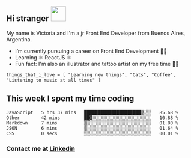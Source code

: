 ## Hi stranger  <img src="https://image.flaticon.com/icons/svg/620/620768.svg" width="40px">

My name is Victoria and I'm a jr Front End Developer from Buenos Aires, Argentina.

- I’m currently pursuing a career on Front End Development 👩‍💻
- Learning ⚛️ ReactJS ⚛️
- Fun fact: I'm also an illustrator and tattoo artist on my free time 💉🐍

``things_that_i_love = [
"Learning new things",
"Cats",
"Coffee",
"Listening to music at all times"
]``


## This week I spent my time coding

<!--START_SECTION:waka-->

```text
JavaScript   5 hrs 37 mins   █████████████████████▒░░░   85.68 %
Other        42 mins         ██▓░░░░░░░░░░░░░░░░░░░░░░   10.88 %
Markdown     7 mins          ▒░░░░░░░░░░░░░░░░░░░░░░░░   01.80 %
JSON         6 mins          ▒░░░░░░░░░░░░░░░░░░░░░░░░   01.64 %
CSS          0 secs          ░░░░░░░░░░░░░░░░░░░░░░░░░   00.01 %
```

<!--END_SECTION:waka-->

### Contact me at <a href="https://www.linkedin.com/in/victoria-suarez1997/">Linkedin</a>
